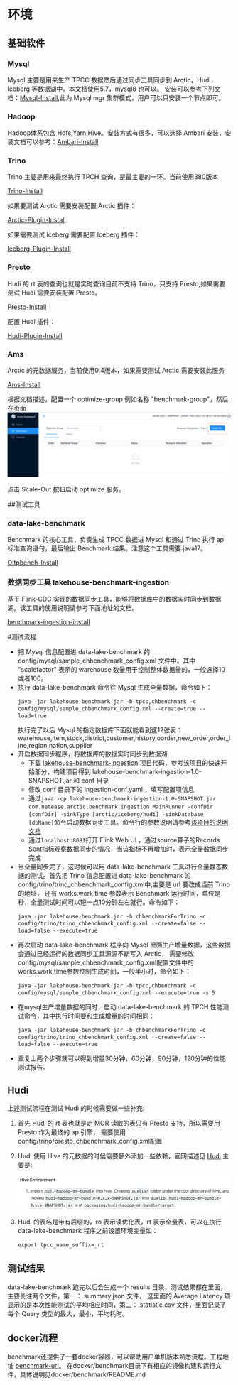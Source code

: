 # 环境
## 基础软件
### Mysql
Mysql 主要是用来生产 TPCC 数据然后通过同步工具同步到 Arctic，Hudi，Iceberg 等数据湖中。本文档使用5.7，mysql8 也可以。
安装可以参考下列文档：[Mysql-Install](mysql-install.md),此为 Mysql mgr 集群模式，用户可以只安装一个节点即可。

### Hadoop
Hadoop体系包含 Hdfs,Yarn,Hive。安装方式有很多，可以选择 Ambari 安装，安装文档可以参考：[Ambari-Install](ambari-hadoop-install.md)

### Trino
Trino 主要是用来最终执行 TPCH 查询，是最主要的一环。当前使用380版本

[Trino-Install](https://trino.io/docs/current/installation/deployment.html)

如果要测试 Arctic 需要安装配置 Arctic 插件：

[Arctic-Plugin-Install](https://arctic.netease.com/ch/trino/)

如果需要测试 Iceberg 需要配置 Iceberg 插件：

[Iceberg-Plugin-Install](https://trino.io/docs/current/connector/iceberg.html)

### Presto
Hudi 的 rt 表的查询也就是实时查询目前不支持 Trino，只支持 Presto,如果需要测试 Hudi 需要安装配置 Presto。

[Presto-Install](https://prestodb.io/docs/current/installation/deployment.html)

配置 Hudi 插件：

[Hudi-Plugin-Install](https://prestodb.io/docs/current/connector/hudi.html)

### Ams
Arctic 的元数据服务，当前使用0.4版本，如果需要测试 Arctic 需要安装此服务

[Ams-Install](../meta-service/dashboard.md)

根据文档描述，配置一个 optimize-group 例如名称 "benchmark-group"，然后在页面![Ams-Install](../images/chbenchmark-step/start-optimize.png)

点击 Scale-Out 按钮启动 optimize 服务。

##测试工具

### data-lake-benchmark
Benchmark 的核心工具，负责生成 TPCC 数据进 Mysql 和通过 Trino 执行 ap 标准查询语句，最后输出 Benchmark 结果。注意这个工具需要 java17。

[Oltpbench-Install](https://github.com/NetEase/data-lake-benchmark#readme)

### 数据同步工具 lakehouse-benchmark-ingestion
基于 Flink-CDC 实现的数据同步工具，能够将数据库中的数据实时同步到数据湖。该工具的使用说明请参考下面地址的文档。

[benchmark-ingestion-install](https://github.com/NetEase/lakehouse-benchmark-ingestion)

#测试流程
- 把 Mysql 信息配置进 data-lake-benchmark 的 config/mysql/sample_chbenchmark_config.xml 文件中。其中 "scalefactor" 表示的 warehouse 数量用于控制整体数据量的，一般选择10或者100。
- 执行 data-lake-benchmark 命令往 Mysql 生成全量数据，命令如下：
  ```
  java -jar lakehouse-benchmark.jar -b tpcc,chbenchmark -c config/mysql/sample_chbenchmark_config.xml --create=true --load=true
  ```
  执行完了以后 Mysql 的指定数据库下面就能看到这12张表：warehouse,item,stock,district,customer,history,oorder,new_order,order_line,region,nation,supplier
- 开启数据同步程序，将数据库的数据实时同步到数据湖
    - 下载 [lakehouse-benchmark-ingestion](https://github.com/NetEase/lakehouse-benchmark-ingestion) 项目代码，参考该项目的快速开始部分，构建项目得到 lakehouse-benchmark-ingestion-1.0-SNAPSHOT.jar 和 conf 目录
    - 修改 conf 目录下的 ingestion-conf.yaml ，填写配置项信息
    - 通过`java -cp lakehouse-benchmark-ingestion-1.0-SNAPSHOT.jar com.netease.arctic.benchmark.ingestion.MainRunner -confDir [confDir] -sinkType [arctic/iceberg/hudi] -sinkDatabase [dbName]`命令启动数据同步工具。命令行的参数说明请参考[该项目的说明文档](https://github.com/NetEase/lakehouse-benchmark-ingestion)
    - 通过`localhost:8081`打开 Flink Web UI ，通过source算子的Records Sent指标观察数据同步的情况，当该指标不再增加时，表示全量数据同步完成
- 当全量同步完了，这时候可以用 data-lake-benchmark 工具进行全量静态数据的测试。首先把 Trino 信息配置进 data-lake-benchmark 的 config/trino/trino_chbenchmark_config.xml中,主要是 url 要改成当前 Trino 的地址，
  还有 works.work.time 参数表示 Benchmark 运行时间，单位是秒，全量测试时间可以短一点10分钟左右就行。命令如下：
  ```
  java -jar lakehouse-benchmark.jar -b chbenchmarkForTrino -c config/trino/trino_chbenchmark_config.xml --create=false --load=false --execute=true
  ```
- 再次启动 data-lake-benchmark 程序向 Mysql 里面生产增量数据，这些数据会通过已经运行的数据同步工具源源不断写入 Arctic，
  需要修改 config/mysql/sample_chbenchmark_config.xml配置文件中的works.work.time参数控制生成时间，一般半小时，命令如下：
  ```
  java -jar lakehouse-benchmark.jar -b tpcc,chbenchmark -c config/mysql/sample_chbenchmark_config.xml --execute=true -s 5
  ```
- 在mysql生产增量数据的同时，启动 data-lake-benchmark 的 TPCH 性能测试命令，其中执行时间要和生成增量的时间相同：
  ```
  java -jar lakehouse-benchmark.jar -b chbenchmarkForTrino -c config/trino/trino_chbenchmark_config.xml --create=false --load=false --execute=true
  ```
- 重复上两个步骤就可以得到增量30分钟，60分钟，90分钟，120分钟的性能测试报告。

## Hudi
上述测试流程在测试 Hudi 的时候需要做一些补充:
1. 首先 Hudi 的 rt 表也就是走 MOR 读取的表只有 Presto 支持，所以需要用 Presto 作为最终的 ap 引擎，
   需要使用config/trino/presto_chbenchmark_config.xml配置
2. Hudi 使用 Hive 的元数据的时候需要额外添加一些依赖，官网描述见 [Hudi](https://hudi.apache.org/docs/syncing_metastore)
   主要是:

   ![hudi-sync](../images/chbenchmark-step/hudi-sync.png)
4. Hudi 的表名是带有后缀的，ro 表示读优化表，rt 表示全量表，可以在执行 data-lake-benchmark 程序之前设置环境变量如：
   ```
   export tpcc_name_suffix=_rt
   ```
## 测试结果
data-lake-benchmark 跑完以后会生成一个 results 目录，测试结果都在里面，主要关注两个文件，第一：.summary.json 文件，
这里面的 Average Latency 项显示的是本次性能测试的平均相应时间，第二：.statistic.csv 文件，里面记录了每个 Query 类型的最大，最小，平均耗时。

## docker流程
benchmark还提供了一套docker容器，可以帮助用户单机版本熟悉流程。工程地址 [benchmark-url](https://github.com/NetEase/lakehouse-benchmark)。
在docker/benchmark目录下有相应的镜像构建和运行文件，具体说明见docker/benchmark/README.md